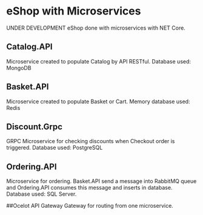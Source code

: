 # eShop with Microservices
UNDER DEVELOPMENT
eShop done with microservices with NET Core.

## Catalog.API
Microservice created to populate Catalog by API RESTful.
Database used: MongoDB

## Basket.API 
Microservice created to populate Basket or Cart.
Memory database used: Redis 

## Discount.Grpc
GRPC Microservice for checking discounts when Checkout order is triggered.
Database used: PostgreSQL

## Ordering.API 
Microservice for ordering. Basket.API send a message into RabbitMQ queue and Ordering.API consumes this message and inserts in database.
Database used: SQL Server.

##Ocelot API Gateway
Gateway for routing from one microservice.
